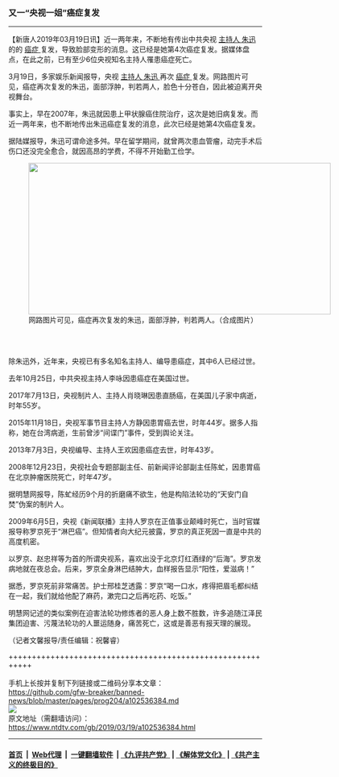### 又一“央视一姐”癌症复发
------------------------

<div class="post_content" itemprop="articleBody">
 <p>
  【新唐人2019年03月19日讯】近一两年来，不断地有传出中共央视
  <a href="https://www.ntdtv.com/gb/主持人.htm">
   主持人
  </a>
  <a href="https://www.ntdtv.com/gb/朱迅.htm">
   朱迅
  </a>
  的的
  <a href="https://www.ntdtv.com/gb/癌症.htm">
   癌症
  </a>
  复发，导致脸部变形的消息。这已经是她第4次癌症复发。据媒体盘点，在此之前，已有至少6位央视知名主持人罹患癌症死亡。
 </p>
 <p>
  3月19日，多家娱乐新闻报导，央视
  <a href="https://www.ntdtv.com/gb/主持人.htm">
   主持人
  </a>
  <a href="https://www.ntdtv.com/gb/朱迅.htm">
   朱迅
  </a>
  再次
  <a href="https://www.ntdtv.com/gb/癌症.htm">
   癌症
  </a>
  复发。网路图片可见，癌症再次复发的朱迅，面部浮肿，判若两人，脸色十分苍白，因此被迫离开央视舞台。
 </p>
 <p>
  事实上，早在2007年，朱迅就因患上甲状腺癌住院治疗，这次是她旧病复发。而近一两年来，也不断地传出朱迅癌症复发的消息，此次已经是她第4次癌症复发。
 </p>
 <p>
  据陆媒报导，朱迅可谓命途多舛。早在留学期间，就曾两次患血管瘤，动完手术后伤口还没完全愈合，就因高昂的学费，不得不开始勤工俭学。
 </p>
 <figure class="wp-caption alignnone" id="attachment_102536387" style="width: 600px">
  <a href="https://www.ntdtv.com/assets/uploads/2019/03/15342157684994d8acce9a0.jpg">
   <img alt="" class="size-medium wp-image-102536387" height="301" src="https://www.ntdtv.com/assets/uploads/2019/03/15342157684994d8acce9a0-600x301.jpg" width="600"/>
  </a>
  <br/><figcaption class="wp-caption-text">
   网路图片可见，癌症再次复发的朱迅，面部浮肿，判若两人。（合成图片）
  </figcaption><br/>
 </figure><br/>
 <p>
  除朱迅外，近年来，央视已有多名知名主持人、编导患癌症，其中6人已经过世。
 </p>
 <p>
  去年10月25日，中共央视主持人李咏因患癌症在美国过世。
 </p>
 <p>
  2017年7月13日，央视制片人、主持人肖晓琳因患直肠癌，在美国儿子家中病逝，时年55岁。
 </p>
 <p>
  2015年11月18日，央视军事节目主持人方静因患胃癌去世，时年44岁。据多人指称，她在台湾病逝，生前曾涉“间谍门”事件，受到舆论关注。
 </p>
 <p>
  2013年7月3日，央视编导、主持人王欢因患癌症去世，时年43岁。
 </p>
 <p>
  2008年12月23日，央视社会专题部副主任、前新闻评论部副主任陈虻，因患胃癌在北京肿瘤医院死亡，时年47岁。
 </p>
 <p>
  据明慧网报导，陈虻经历9个月的折磨痛不欲生，他是构陷法轮功的“天安门自焚”伪案的制片人。
 </p>
 <p>
  2009年6月5日，央视《新闻联播》主持人罗京在正值事业颠峰时死亡，当时官媒报导称罗京死于“淋巴癌”。但知情者向大纪元披露，罗京的真正死因一直是中共的高度机密。
 </p>
 <p>
  以罗京、赵忠祥等为首的所谓央视系，喜欢出没于北京灯红酒绿的“后海”。罗京发病地就在夜总会。后来，罗京全身淋巴结肿大，血样报告显示“阳性，爱滋病！”
 </p>
 <p>
  据悉，罗京死前非常痛苦。护士邢桂芝透露：罗京“喝一口水，疼得把眉毛都纠结在一起，我们就给他配了麻药，漱完口之后再吃药、吃饭。”
 </p>
 <p>
  明慧网记述的类似案例在迫害法轮功修炼者的恶人身上数不胜数，许多追随江泽民集团迫害、污蔑法轮功的人噩运随身，痛苦死亡，这或是善恶有报天理的展现。
 </p>
 <p>
  （记者文馨报导/责任编辑：祝馨睿）
 </p>
 <div class="single_ad">
 </div>
</div>

+++++++++++++++++++++++++++++++++++++++++++++++++++++++++++<br/><br/>
手机上长按并复制下列链接或二维码分享本文章：<br/>
https://github.com/gfw-breaker/banned-news/blob/master/pages/prog204/a102536384.md <br/>
<a href='https://github.com/gfw-breaker/banned-news/blob/master/pages/prog204/a102536384.md'><img src='https://github.com/gfw-breaker/banned-news/blob/master/pages/prog204/a102536384.md.png'/></a> <br/>
原文地址（需翻墙访问）：https://www.ntdtv.com/gb/2019/03/19/a102536384.html


------------------------
#### [首页](https://github.com/gfw-breaker/banned-news/blob/master/README.md) &nbsp;|&nbsp; [Web代理](https://github.com/labour-camp/helloworld) &nbsp;|&nbsp; [一键翻墙软件](https://github.com/gfw-breaker/nogfw/blob/master/README.md) &nbsp;| [《九评共产党》](https://github.com/gfw-breaker/9ping.md/blob/master/README.md#九评之一评共产党是什么) | [《解体党文化》](https://github.com/gfw-breaker/jtdwh.md/blob/master/README.md) | [《共产主义的终极目的》](https://github.com/gfw-breaker/gczydzjmd.md/blob/master/README.md)

